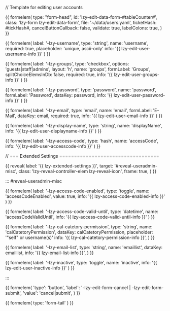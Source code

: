 // Template for editing user accounts

{{ formelem(
	type: "form-head", 
	id: 'lzy-edit-data-form-#tableCounter#',
	class: 'lzy-form lzy-edit-data-form',
	file: '~/data/users.yaml',
	ticketHash: #tickHash#,
	cancelButtonCallback: false,
	validate: true,
	labelColons: true,
	)
}}



{{ formelem(
	label: '-lzy-username',
	type: 'string',
	name: 'username',
	required: true,
    placeholder: 'unique, ascii-only'
    info: '{{ lzy-edit-user-username-info }}'
	)
}}

{{ formelem(
	label: '-lzy-groups',
	type: 'checkbox',
	options: 'guests|staff|admins',
	layout: 'h',
	name: 'groups',
	formLabel: 'Groups',
	splitChoiceElemsInDb: false,
	required: true,
    info: '{{ lzy-edit-user-groups-info }}'
	)
}}

{{ formelem(
	label: '-lzy-password',
	type: 'password',
	name: 'password',
	formLabel: 'Password',
	dataKey: password,
    info: '{{ lzy-edit-user-password-info }}'
	)
}}


{{ formelem(
	label: '-lzy-email',
	type: 'email',
	name: 'email',
	formLabel: 'E-Mail',
	dataKey: email,	
	required: true,
    info: '{{ lzy-edit-user-email-info }}'
	)
}}


{{ formelem(
	label: '-lzy-display-name',
	type: 'string',
	name: 'displayName',
    info: '{{ lzy-edit-user-displayname-info }}'
	)
}}


{{ formelem(
	label: '-lzy-access-code',
	type: 'hash',
	name: 'accessCode',
    info: '{{ lzy-edit-user-accesscode-info }}'
	)
}}


// === Extended Settings ==================================

{{ reveal(
	label: '{{ lzy-extended-settings }}',
	target: '#reveal-useradmin-misc',
	class: 'lzy-reveal-controller-elem lzy-reveal-icon',
	frame: true,
	) 
}}

::: #reveal-useradmin-misc

{{ formelem(
	label: '-lzy-access-code-enabled',
	type: 'toggle',
	name: 'accessCodeEnabled',
	value: true,
    info: '{{ lzy-access-code-enabled-info }}'
	)
}}

{{ formelem(
	label: '-lzy-access-code-valid-until',
	type: 'datetime',
	name: 'accessCodeValidUntil',
    info: '{{ lzy-access-code-valid-until-info }}'
	)
}}

{{ formelem(
	label: '-lzy-cal-catetory-permission',
	type: 'string',
	name: 'calCatetoryPermission',
	dataKey: calCatetoryPermission,
    placeholder: '"self" or username(s)'
	info: '{{ lzy-cal-catetory-permission-info }}',
	)
}}


{{ formelem(
	label: '-lzy-email-list',
	type: 'string',
	name: 'emaillist',
	dataKey: emaillist,
	info: '{{ lzy-email-list-info }}',
	)
}}


{{ formelem(
	label: '-lzy-inactive',
	type: 'toggle',
	name: 'inactive',
    info: '{{ lzy-edit-user-inactive-info }}'
	)
}}

:::

{{ formelem(
	'type': 'button',
	'label': '-lzy-edit-form-cancel | -lzy-edit-form-submit',
	'value': 'cancel|submit',
	)
}}


{{ formelem( type: 'form-tail' ) }}

